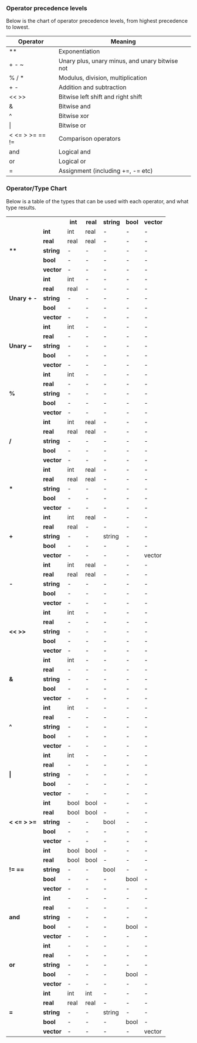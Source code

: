 ### Operator precedence levels

Below is the chart of operator precedence levels, from highest precedence to
lowest.

Operator           | Meaning
-------------------|---------
**                 | Exponentiation
+ - ~              | Unary plus, unary minus, and unary bitwise not
% / *              | Modulus, division, multiplication
+ -                | Addition and subtraction
<< >>              | Bitwise left shift and right shift
&                  | Bitwise and
^                  | Bitwise xor
&#124;             | Bitwise or
< <= > >= == !=    | Comparison operators
and                | Logical and
or                 | Logical or
=                  | Assignment (including +=, -= etc)

### Operator/Type Chart

Below is a table of the types that can be used with each operator, and what type
results.

<table>
<tr><th>&nbsp;</th><th>&nbsp;</th><th>int</th><th>real</th><th>string</th><th>bool</th><th>vector</th></tr>
<tr><td rowspan="5"><b>**</b></td><td><b>int</td><td>int</td><td>real</td><td>-</td><td>-</td><td>-</td></tr>
<tr><td><b>real</b></td><td>real</td><td>real</td><td>-</td><td>-</td><td>-</td></tr>
<tr><td><b>string</b></td><td>-</td><td>-</td><td>-</td><td>-</td><td>-</td></tr>
<tr><td><b>bool</b></td><td>-</td><td>-</td><td>-</td><td>-</td><td>-</td></tr>
<tr><td><b>vector</b></td><td>-</td><td>-</td><td>-</td><td>-</td><td>-</td></tr>
<tr><td rowspan="5"><b>Unary + -</b></td><td><b>int</td><td>int</td><td>-</td><td>-</td><td>-</td><td>-</td></tr>
<tr><td><b>real</b></td><td>real</td><td>-</td><td>-</td><td>-</td><td>-</td></tr>
<tr><td><b>string</b></td><td>-</td><td>-</td><td>-</td><td>-</td><td>-</td></tr>
<tr><td><b>bool</b></td><td>-</td><td>-</td><td>-</td><td>-</td><td>-</td></tr>
<tr><td><b>vector</b></td><td>-</td><td>-</td><td>-</td><td>-</td><td>-</td></tr>
<tr><td rowspan="5"><b>Unary ~</b></td><td><b>int</td><td>int</td><td>-</td><td>-</td><td>-</td><td>-</td></tr>
<tr><td><b>real</b></td><td>-</td><td>-</td><td>-</td><td>-</td><td>-</td></tr>
<tr><td><b>string</b></td><td>-</td><td>-</td><td>-</td><td>-</td><td>-</td></tr>
<tr><td><b>bool</b></td><td>-</td><td>-</td><td>-</td><td>-</td><td>-</td></tr>
<tr><td><b>vector</b></td><td>-</td><td>-</td><td>-</td><td>-</td><td>-</td></tr>
<tr><td rowspan="5"><b>%</b></td><td><b>int</td><td>int</td><td>-</td><td>-</td><td>-</td><td>-</td></tr>
<tr><td><b>real</b></td><td>-</td><td>-</td><td>-</td><td>-</td><td>-</td></tr>
<tr><td><b>string</b></td><td>-</td><td>-</td><td>-</td><td>-</td><td>-</td></tr>
<tr><td><b>bool</b></td><td>-</td><td>-</td><td>-</td><td>-</td><td>-</td></tr>
<tr><td><b>vector</b></td><td>-</td><td>-</td><td>-</td><td>-</td><td>-</td></tr>
<tr><td rowspan="5"><b>/</b></td><td><b>int</td><td>int</td><td>real</td><td>-</td><td>-</td><td>-</td></tr>
<tr><td><b>real</b></td><td>real</td><td>real</td><td>-</td><td>-</td><td>-</td></tr>
<tr><td><b>string</b></td><td>-</td><td>-</td><td>-</td><td>-</td><td>-</td></tr>
<tr><td><b>bool</b></td><td>-</td><td>-</td><td>-</td><td>-</td><td>-</td></tr>
<tr><td><b>vector</b></td><td>-</td><td>-</td><td>-</td><td>-</td><td>-</td></tr>
<tr><td rowspan="5"><b>*</b></td><td><b>int</td><td>int</td><td>real</td><td>-</td><td>-</td><td>-</td></tr>
<tr><td><b>real</b></td><td>real</td><td>real</td><td>-</td><td>-</td><td>-</td></tr>
<tr><td><b>string</b></td><td>-</td><td>-</td><td>-</td><td>-</td><td>-</td></tr>
<tr><td><b>bool</b></td><td>-</td><td>-</td><td>-</td><td>-</td><td>-</td></tr>
<tr><td><b>vector</b></td><td>-</td><td>-</td><td>-</td><td>-</td><td>-</td></tr>
<tr><td rowspan="5"><b>+</b></td><td><b>int</td><td>int</td><td>real</td><td>-</td><td>-</td><td>-</td></tr>
<tr><td><b>real</b></td><td>real</td><td>-</td><td>-</td><td>-</td><td>-</td></tr>
<tr><td><b>string</b></td><td>-</td><td>-</td><td>string</td><td>-</td><td>-</td></tr>
<tr><td><b>bool</b></td><td>-</td><td>-</td><td>-</td><td>-</td><td>-</td></tr>
<tr><td><b>vector</b></td><td>-</td><td>-</td><td>-</td><td>-</td><td>vector</td></tr>
<tr><td rowspan="5"><b>-</b></td><td><b>int</td><td>int</td><td>real</td><td>-</td><td>-</td><td>-</td></tr>
<tr><td><b>real</b></td><td>real</td><td>real</td><td>-</td><td>-</td><td>-</td></tr>
<tr><td><b>string</b></td><td>-</td><td>-</td><td>-</td><td>-</td><td>-</td></tr>
<tr><td><b>bool</b></td><td>-</td><td>-</td><td>-</td><td>-</td><td>-</td></tr>
<tr><td><b>vector</b></td><td>-</td><td>-</td><td>-</td><td>-</td><td>-</td></tr>
<tr><td rowspan="5"><b>&lt;&lt; &gt;&gt;</b></td><td><b>int</td><td>int</td><td>-</td><td>-</td><td>-</td><td>-</td></tr>
<tr><td><b>real</b></td><td>-</td><td>-</td><td>-</td><td>-</td><td>-</td></tr>
<tr><td><b>string</b></td><td>-</td><td>-</td><td>-</td><td>-</td><td>-</td></tr>
<tr><td><b>bool</b></td><td>-</td><td>-</td><td>-</td><td>-</td><td>-</td></tr>
<tr><td><b>vector</b></td><td>-</td><td>-</td><td>-</td><td>-</td><td>-</td></tr>
<tr><td rowspan="5"><b>&amp;</b></td><td><b>int</td><td>int</td><td>-</td><td>-</td><td>-</td><td>-</td></tr>
<tr><td><b>real</b></td><td>-</td><td>-</td><td>-</td><td>-</td><td>-</td></tr>
<tr><td><b>string</b></td><td>-</td><td>-</td><td>-</td><td>-</td><td>-</td></tr>
<tr><td><b>bool</b></td><td>-</td><td>-</td><td>-</td><td>-</td><td>-</td></tr>
<tr><td><b>vector</b></td><td>-</td><td>-</td><td>-</td><td>-</td><td>-</td></tr>
<tr><td rowspan="5"><b>^</b></td><td><b>int</td><td>int</td><td>-</td><td>-</td><td>-</td><td>-</td></tr>
<tr><td><b>real</b></td><td>-</td><td>-</td><td>-</td><td>-</td><td>-</td></tr>
<tr><td><b>string</b></td><td>-</td><td>-</td><td>-</td><td>-</td><td>-</td></tr>
<tr><td><b>bool</b></td><td>-</td><td>-</td><td>-</td><td>-</td><td>-</td></tr>
<tr><td><b>vector</b></td><td>-</td><td>-</td><td>-</td><td>-</td><td>-</td></tr>
<tr><td rowspan="5"><b>|</b></td><td><b>int</td><td>int</td><td>-</td><td>-</td><td>-</td><td>-</td></tr>
<tr><td><b>real</b></td><td>-</td><td>-</td><td>-</td><td>-</td><td>-</td></tr>
<tr><td><b>string</b></td><td>-</td><td>-</td><td>-</td><td>-</td><td>-</td></tr>
<tr><td><b>bool</b></td><td>-</td><td>-</td><td>-</td><td>-</td><td>-</td></tr>
<tr><td><b>vector</b></td><td>-</td><td>-</td><td>-</td><td>-</td><td>-</td></tr>
<tr><td rowspan="5"><b>&lt; &lt;= &gt; &gt;=</b></td><td><b>int</td><td>bool</td><td>bool</td><td>-</td><td>-</td><td>-</td></tr>
<tr><td><b>real</b></td><td>bool</td><td>bool</td><td>-</td><td>-</td><td>-</td></tr>
<tr><td><b>string</b></td><td>-</td><td>-</td><td>bool</td><td>-</td><td>-</td></tr>
<tr><td><b>bool</b></td><td>-</td><td>-</td><td>-</td><td>-</td><td>-</td></tr>
<tr><td><b>vector</b></td><td>-</td><td>-</td><td>-</td><td>-</td><td>-</td></tr>
<tr><td rowspan="5"><b>!= ==</b></td><td><b>int</td><td>bool</td><td>bool</td><td>-</td><td>-</td><td>-</td></tr>
<tr><td><b>real</b></td><td>bool</td><td>bool</td><td>-</td><td>-</td><td>-</td></tr>
<tr><td><b>string</b></td><td>-</td><td>-</td><td>bool</td><td>-</td><td>-</td></tr>
<tr><td><b>bool</b></td><td>-</td><td>-</td><td>-</td><td>bool</td><td>-</td></tr>
<tr><td><b>vector</b></td><td>-</td><td>-</td><td>-</td><td>-</td><td>-</td></tr>
<tr><td rowspan="5"><b>and</b></td><td><b>int</td><td>-</td><td>-</td><td>-</td><td>-</td><td>-</td></tr>
<tr><td><b>real</b></td><td>-</td><td>-</td><td>-</td><td>-</td><td>-</td></tr>
<tr><td><b>string</b></td><td>-</td><td>-</td><td>-</td><td>-</td><td>-</td></tr>
<tr><td><b>bool</b></td><td>-</td><td>-</td><td>-</td><td>bool</td><td>-</td></tr>
<tr><td><b>vector</b></td><td>-</td><td>-</td><td>-</td><td>-</td><td>-</td></tr>
<tr><td rowspan="5"><b>or</b></td><td><b>int</td><td>-</td><td>-</td><td>-</td><td>-</td><td>-</td></tr>
<tr><td><b>real</b></td><td>-</td><td>-</td><td>-</td><td>-</td><td>-</td></tr>
<tr><td><b>string</b></td><td>-</td><td>-</td><td>-</td><td>-</td><td>-</td></tr>
<tr><td><b>bool</b></td><td>-</td><td>-</td><td>-</td><td>bool</td><td>-</td></tr>
<tr><td><b>vector</b></td><td>-</td><td>-</td><td>-</td><td>-</td><td>-</td></tr>
<tr><td rowspan="5"><b>=</b></td><td><b>int</td><td>int</td><td>int</td><td>-</td><td>-</td><td>-</td></tr>
<tr><td><b>real</b></td><td>real</td><td>real</td><td>-</td><td>-</td><td>-</td></tr>
<tr><td><b>string</b></td><td>-</td><td>-</td><td>string</td><td>-</td><td>-</td></tr>
<tr><td><b>bool</b></td><td>-</td><td>-</td><td>-</td><td>bool</td><td>-</td></tr>
<tr><td><b>vector</b></td><td>-</td><td>-</td><td>-</td><td>-</td><td>vector</td></tr>
</table>



